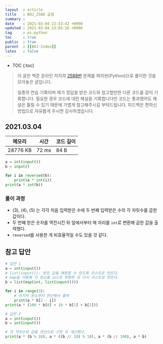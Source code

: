 ```yaml
---
layout  : article
title   : BOJ_2588 곱셈
summary : 
date    : 2021-03-04 22:53:42 +0900
updated : 2021-03-04 23:05:16 +0900
tag     : ps-python
toc     : true
public  : true
parent  : [[BOJ-Index]]
latex   : false
---
```

* TOC
{:toc}

>이 글은 백준 온라인 저지의 [2588번](https://www.acmicpc.net/problem/2588) 문제를 파이썬(Python)으로 풀이한 것을 모아놓은 글입니다.
>
> 일종의 연습 기록이며 제가 정답을 받은 코드와 참고할만한 다른 코드를 같이 기록합니다. 필요한 경우 코드에 대한 해설을 기록합니다만 코드는 통과했어도 해설은 틀릴 수 있기 때문에 가볍게 참고해주시길 부탁드립니다. 피드백은 편하신 방법으로 자유롭게 주시면 감사하겠습니다.

## 2021.03.04

| 메모리    | 시간  | 코드 길이 |
| --------- | ----- | --------- |
| 28776 KB  | 72 ms | 84 B      |

```python
a = int(input())
b = input()

for i in reversed(b):
    print(a * int(i))
print(a * int(b))

```

### 풀이 과정

* (3), (4), (5) 는 각각 처음 입력받은 수에 두 번째 입력받은 수의 각 자릿수를 곱한 값이다.
* 두 번째 받은 숫자를 역전시킨 뒤 앞에서부터 매 자리를 `int`로 변환해 곱한 값을 출력했다.
* `reversed`를 사용한 게 비효율적일 수도 있을 것 같다.

## 참고 답안

```python
# 답안 1
a = int(input())
# list(input()): 받은 값을 매핑할 수 있도록 리스트로 만든다.
# map을 이용해 각 원소를 int로 변환한 뒤 다시 리스트로 만든다.
b = list(map(int, list(input())))

for i in range(3):
    # 마지막 원소부터 연산해서 출력
    print(a * b[2 - i])
print(a * (100 * b[0] + 10 * b[1] + b[2]))

# 답안 2
a = int(input())
b = int(input())

# 각 자릿수의 값을 연산으로 구한 뒤 계산했다.
print(a * (b % 10), a * ((b // 10) % 10), a * (b // 100), a * b)
```
